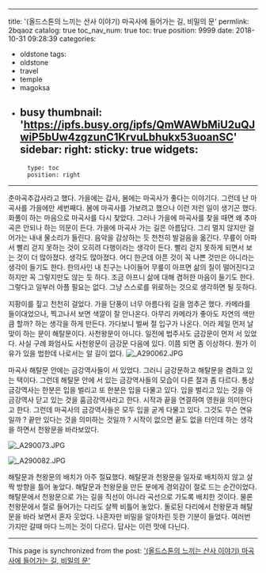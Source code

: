 
---
title: '(올드스톤의 느끼는 산사 이야기) 마곡사에 들어가는 길, 비밀의 문'
permlink: 2bqaoz
catalog: true
toc_nav_num: true
toc: true
position: 9999
date: 2018-10-31 09:28:39
categories:
- oldstone
tags:
- oldstone
- travel
- temple
- magoksa
- busy
thumbnail: 'https://ipfs.busy.org/ipfs/QmWAWbMiU2uQJwiP5bUw4zgzunC1KrvuLbhukx53uoanSC'
sidebar:
    right:
        sticky: true
widgets:
    -
        type: toc
        position: right
---


춘마곡추갑사라고 했다. 가을에는 갑사, 봄에는 마곡사가 좋다는 이야기다. 그런데 난 마곡사를 가을에만 세번째다. 봄에 마곡사를 가보려고 했으나 이런 저런 일이 생기곤 했다. 화풀이 하는 마음으로 마곡사를 다시 찾았다. 그러나 가을에 마곡사를 찾을 때면 왜 추마곡은 안되나 하는 의문이 든다. 가을에 마곡사 가는 길은 아름답다. 그리 멀지 않지만 걸어가는 내내 물소리가 들린다. 음악을 감상하는 듯 천천히 발걸음을 옮긴다. 무릎이 아파서 빨리 걷지 못하는 것이 오히려 다행이라는 생각이 든다. 빨리 걷지 못하게 되면서 보는 것이 더 많아졌다. 생각도 많아졌다. 어디 한군데 아픈 것이 꼭 나쁜 것만은 아니라는 생각이 들기도 한다. 한의사인 내 친구는 나이들어 무릎이 아프면 삶의 질이 떨어진다고 하지만 꼭 그렇지만도 않는 듯 하다. 조금 아프니 삶에 대해 겸허한 마음이 들기도 한다. 그렇다고 일부러 아플 필요는 없다. 그냥 스스로를 위로하는 것으로 생각하면 될 듯하다. 



지팡이를 짚고 천천히 걸었다. 가을 단풍이 너무 아름다워 길을 멈추곤 했다. 카메라를 들이대었으나, 찍고나서 보면 색깔이 잘 안나온다. 아무리 카메라가 좋아도 자연의 색만큼 할까? 하는 생각을 하게 만든다. 가다보니 벌써 절 입구가 나온다. 어라 제일 먼저 날 맞이 하는 문이 해탈문이다. 사천왕문이 아니다. 일전에 법주사도 금강문이 먼저 서 있었다. 사실 구례 화엄사도 사천왕문이 금강문 다음에 있다. 이쯤 되면 좀 이상하다. 뭔가 이유가 있을 법한데 나로서는 알 길이 없다. 
![_A290062.JPG](https://ipfs.busy.org/ipfs/QmWAWbMiU2uQJwiP5bUw4zgzunC1KrvuLbhukx53uoanSC)

마곡사 해탈문 안에는 금강역사들이 서 있었다. 그러니 금강문하고 해탈문을 겸하고 있는 택이다. 그런데 해탈문 안에 서 있는 금강역사들의 모습이 다른 절과 좀 다르다. 통상 금강역사는 한분은 입을 벌리고 또 한분은 입을 다물고 있다. 입을 벌리고 있는 것을 아금강역사 닫고 있는 것을 훔금강역사라고 한다. 시작과 끝을 연결하여 영원을 의미한다고 한다. 그런데 마곡사의 금강역사들은 모두 입을 굳게 다물고 있다. 그것도 무슨 연유일까 ? 끝만 있다는 것을 의미하는 것일까 ? 시작이 없으면 끝도 없을 터인데 하는 생각을 하면서 천왕문을 바라보았다. 

![_A290073.JPG](https://ipfs.busy.org/ipfs/QmcBeEPNjfsoY5PN5k96vwaDNeMfeE71qFHDnwPfWSudou)

![_A290082.JPG](https://ipfs.busy.org/ipfs/QmeURcvHihQyaJo6q9sH91LoBEo2adDL4NatSD3qoaS8ku)


해탈문과 천왕문의 배치가 아주 절묘했다. 해탈문과 천왕문을 일자로 배치하지 않고 살짝 방향을 틀어 놓았다. 해탈문과 천왕문을 만든 분에게 경외감이 절로 드는 순간이었다. 해탈문에서 천왕문으로 가는 길을 직선이 아니라 곡선으로 가도록 배치한 것이다. 물론 천왕문에서 절로 들어가는 다리도 살짝 비틀어 놓았다. 돌로된 다리에서 천왕문과 해탈문을 바라 보면서 혼자 웃었다. 나혼자만 비밀을 알아차린 듯한 기분이 들었다. 여러번 가지만 갈때 마다 느끼는 것이 다르다. 답사는 이런 맛에 다닌다.

- - -

This page is synchronized from the post: ['(올드스톤의 느끼는 산사 이야기) 마곡사에 들어가는 길, 비밀의 문'](https://steemit.com/@oldstone/2bqaoz)
